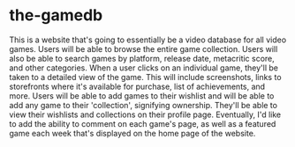 # the-gamedb

This is a website that's going to essentially be a video database for all video games. Users will be able to browse the entire game collection.
Users will also be able to search games by platform, release date, metacritic score, and other categories.
When a user clicks on an individual game, they'll be taken to a detailed view of the game. This will include screenshots, links to storefronts
where it's available for purchase, list of achievements, and more. 
Users will be able to add games to their wishlist and will be able to add any game to their 'collection', signifying ownership.
They'll be able to view their wishlists and collections on their profile page. 
Eventually, I'd like to add the ability to comment on each game's page, as well as a featured game each week that's displayed on the home page of 
the website.

